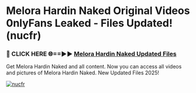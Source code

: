 # Melora Hardin Naked Original Videos 0nlyFans Leaked - Files Updated! (nucfr)

<h3>🔴 CLICK HERE 🌐==►► <a href="https://tinyurl.com/yckcrads" rel="nofollow">Melora Hardin Naked Updated Files</a></h3>

Get Melora Hardin Naked and all content. Now you can access all videos and pictures of Melora Hardin Naked. New Updated Files 2025!

[![nucfr](https://i.imgur.com/hpKpOFt.gif)](https://tinyurl.com/yckcrads)
